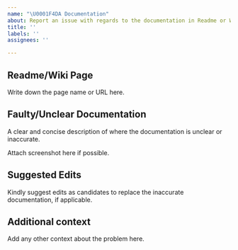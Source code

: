 ```yaml
---
name: "\U0001F4DA Documentation"
about: Report an issue with regards to the documentation in Readme or Wiki
title: ''
labels: ''
assignees: ''

---
```


## Readme/Wiki Page
Write down the page name or URL here.

## Faulty/Unclear Documentation
A clear and concise description of where the documentation is unclear or inaccurate.

Attach screenshot here if possible.

## Suggested Edits
Kindly suggest edits as candidates to replace the inaccurate documentation, if applicable.

## Additional context
Add any other context about the problem here.